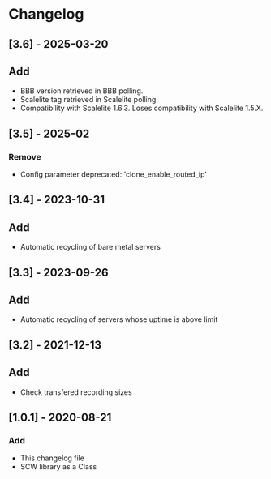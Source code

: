 # Changelog

## [3.6] - 2025-03-20
## Add
- BBB version retrieved in BBB polling.
- Scalelite tag retrieved in Scalelite polling.
- Compatibility with Scalelite 1.6.3. Loses compatibility with Scalelite 1.5.X.

## [3.5] - 2025-02
### Remove
- Config parameter deprecated: 'clone_enable_routed_ip'

## [3.4] - 2023-10-31
## Add
- Automatic recycling of bare metal servers

## [3.3] - 2023-09-26
## Add
- Automatic recycling of servers whose uptime is above limit

## [3.2] - 2021-12-13
## Add
- Check transfered recording sizes

## [1.0.1] - 2020-08-21
### Add
- This changelog file
- SCW library as a Class
